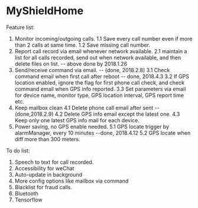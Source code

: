 # MyShieldHome
Feature list:
1. Monitor incoming/outgoing calls.
   1.1 Save every call number even if more than 2 calls at same time.
   1.2 Save missing call number.
2. Report call record via email whenever network available.
   2.1 maintain a list for all calls recorded, send out when network available, and then delete files on list.
-- above done by 2018.1.26
3. Send/receive command via email. -- (done, 2018.2.8)
   3.1 Check command email when first call after reboot -- done, 2018.4.3
   3.2 If GPS location enabled, ignore the flag for first phone call check, and check command email when GPS info reported.
   3.3 Set parameters via email for device name, monitor type, GPS location interval, GPS report time etc. 
4. Keep mailbox clean
   4.1 Delete phone call email after sent -- (done,2018.2.9)
   4.2 Delete GPS info email except the latest one.
   4.3 Keep only one latest GPS info mail for each device.
5. Power saving, no GPS enable needed.
   5.1 GPS locate trigger by alarmManager, every 10 minutes --done, 2018.4.12
   5.2 GPS locate when diff more than 300 meters.
 
To do list:
1. Speech to text for call recorded.
2. Accessibility for weChat
3. Auto-update in background
4. More config options like mailbox via command
5. Blacklist for fraud calls.
6. Bluetooth
7. Tensorflow
